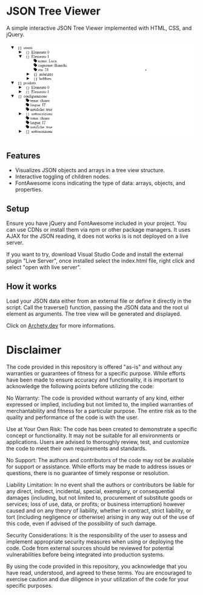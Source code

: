 # JSON Tree Viewer
A simple interactive JSON Tree Viewer implemented with HTML, CSS, and jQuery.

![Screenshot](./screeshot.png)

## Features
- Visualizes JSON objects and arrays in a tree view structure.
- Interactive toggling of children nodes.
- FontAwesome icons indicating the type of data: arrays, objects, and properties.

## Setup
Ensure you have jQuery and FontAwesome included in your project. You can use CDNs or install them via npm or other package managers.
It uses AJAX for the JSON reading, it does not works is is not deployed on a live server.

If you want to try, download Visual Studio Code and install the external plugin "Live Server", once installed select the index.html file, right click and select "open with live server".

## How it works
Load your JSON data either from an external file or define it directly in the script.
Call the traverse() function, passing the JSON data and the root ul element as arguments.
The tree view will be generated and displayed.


Click on [Archety.dev](https://archety.dev/non-categorizzato/visualizzatore-interattivo-di-json-una-guida-pratica/) for more informations.

# Disclaimer

The code provided in this repository is offered "as-is" and without any warranties or guarantees of fitness for a specific purpose. While efforts have been made to ensure accuracy and functionality, it is important to acknowledge the following points before utilizing the code:

No Warranty: The code is provided without warranty of any kind, either expressed or implied, including but not limited to, the implied warranties of merchantability and fitness for a particular purpose. The entire risk as to the quality and performance of the code is with the user.

Use at Your Own Risk: The code has been created to demonstrate a specific concept or functionality. It may not be suitable for all environments or applications. Users are advised to thoroughly review, test, and customize the code to meet their own requirements and standards.

No Support: The authors and contributors of the code may not be available for support or assistance. While efforts may be made to address issues or questions, there is no guarantee of timely response or resolution.

Liability Limitation: In no event shall the authors or contributors be liable for any direct, indirect, incidental, special, exemplary, or consequential damages (including, but not limited to, procurement of substitute goods or services; loss of use, data, or profits; or business interruption) however caused and on any theory of liability, whether in contract, strict liability, or tort (including negligence or otherwise) arising in any way out of the use of this code, even if advised of the possibility of such damage.

Security Considerations: It is the responsibility of the user to assess and implement appropriate security measures when using or deploying the code. Code from external sources should be reviewed for potential vulnerabilities before being integrated into production systems.

By using the code provided in this repository, you acknowledge that you have read, understood, and agreed to these terms. You are encouraged to exercise caution and due diligence in your utilization of the code for your specific purposes.
